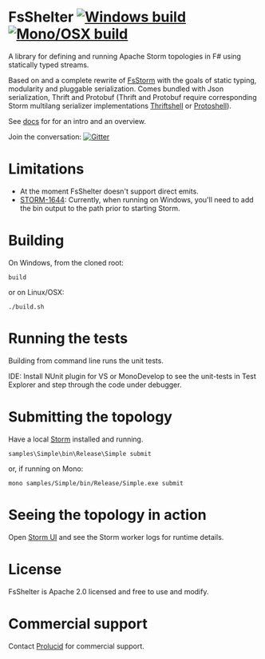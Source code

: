 FsShelter [![Windows build](TBD)](TBD) [![Mono/OSX build](https://travis-ci.org/Prolucid/FsShelter.svg?branch=master)](https://travis-ci.org/Prolucid/FsShelter)
=======

A library for defining and running Apache Storm topologies in F# using statically typed streams.

Based on and a complete rewrite of [FsStorm](https://github.com/FsStorm) with the goals of static typing, modularity and pluggable serialization.
Comes bundled with Json serialization, Thrift and Protobuf (Thrift and Protobuf require corresponding Storm multilang serializer implementations [Thriftshell](https://github.com/prolucid/thriftshell) or [Protoshell](https://github.com/prolucid/protoshell)). 

See [docs][docs] for for an intro and an overview.

Join the conversation: [![Gitter](https://badges.gitter.im/Join%20Chat.svg)](TBD)

# Limitations
* At the moment FsShelter doesn't support direct emits.
* [STORM-1644](https://issues.apache.org/jira/browse/STORM-1644): Currently, when running on Windows, you'll need to add the bin output to the path prior to starting Storm.

# Building
On Windows, from the cloned root:
```
build
```
or on Linux/OSX:
```
./build.sh
```

# Running the tests
Building from command line runs the unit tests.

IDE: Install NUnit plugin for VS or MonoDevelop to see the unit-tests in Test Explorer and step through the code under debugger.

# Submitting the topology
Have a local [Storm](https://storm.apache.org/downloads.html) installed and running.
```
samples\Simple\bin\Release\Simple submit
```
or, if running on Mono:
```
mono samples/Simple/bin/Release/Simple.exe submit
```

# Seeing the topology in action
Open [Storm UI](http://localhost:8080/) and see the Storm worker logs for runtime details.

# License
FsShelter is Apache 2.0 licensed and free to use and modify.

# Commercial support
Contact [Prolucid](https://prolucid.ca) for commercial support.

[docs]:https://prolucid.github.io/FsShelter/
